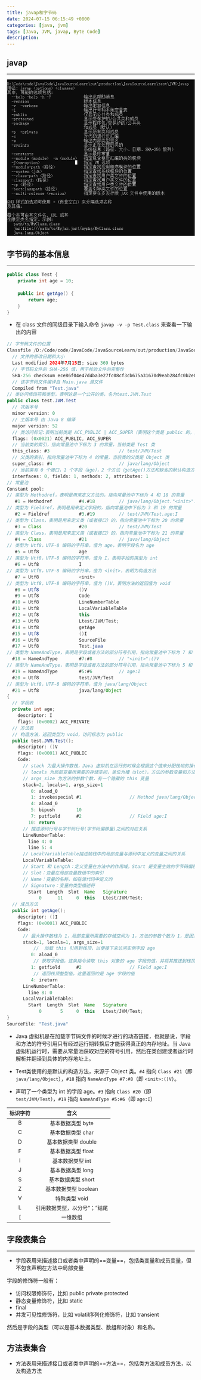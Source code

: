 ```yaml
---
title: javap和字节码
date: 2024-07-15 06:15:49 +0800
categories: [java, jvm]
tags: [Java, JVM, javap, Byte Code]
description: 
---
```

## javap

------

![image-20240715171332888](/assets/media/pictures/java/javap和字节码.assets/image-20240715171332888.png)

## 字节码的基本信息

------

```java
public class Test {
    private int age = 10;

    public int getAge() {
        return age;
    }
}
```

- 在 class 文件的同级目录下输入命令 `javap -v -p Test.class` 来查看一下输出的内容

```java
// 字节码文件的位置
Classfile /D:/Code/code/JavaCode/JavaSourceLearn/out/production/JavaSourceLearn/test/JVM/Test.class
  // 文件的修改日期和大小
  Last modified 2024年7月15日; size 369 bytes
  // 字节码文件的 SHA-256 值，用于校验文件的完整性
  SHA-256 checksum ece86f04e47d4ba3e27fc08cf3cb675a31670d9eab284fc0b2e8487ed8ed1c73
  // 该字节码文件编译自 Main.java 源文件
  Compiled from "Test.java"
// 类访问修饰符和类型，表明这是一个公开的类，名为test.JVM.Test
public class test.JVM.Test
  // 次版本号
  minor version: 0
  // 主版本号 由 Java 8 编译
  major version: 52
  // 类访问标记:表明当前类是 ACC_PUBLIC | ACC_SUPER（表明这个类是 public 的，并且使用了 super 关键字）。
  flags: (0x0021) ACC_PUBLIC, ACC_SUPER
  // 当前类的索引，指向常量池中下标为 3 的常量，当前类是 Test 类
  this_class: #3                          // test/JVM/Test
  // 父类的索引，指向常量池中下标为 4 的常量，当前类的父类是 Object 类
  super_class: #4                         // java/lang/Object
  // 当前类有 0 个接口，1 个字段（age），2 个方法（getAge()方法和缺省的默认构造方法），1 个属性（该类仅有的一个属性是 SourceFIle，包含了源码文件的信息）。
  interfaces: 0, fields: 1, methods: 2, attributes: 1   
// 常量池
Constant pool:
// 类型为 Methodref，表明是用来定义方法的，指向常量池中下标为 4 和 18 的常量
   #1 = Methodref          #4.#18         // java/lang/Object."<init>":()V
// 类型为 Fieldref，表明是用来定义字段的，指向常量池中下标为 3 和 19 的常量
   #2 = Fieldref           #3.#19         // test/JVM/Test.age:I
// 类型为 Class，表明是用来定义类（或者接口）的，指向常量池中下标为 20 的常量
   #3 = Class              #20            // test/JVM/Test
// 类型为 Class，表明是用来定义类（或者接口）的，指向常量池中下标为 21 的常量
   #4 = Class              #21            // java/lang/Object
// 类型为 Utf8，UTF-8 编码的字符串，值为 age，表明字段名为 age
   #5 = Utf8               age
// 类型为 Utf8，UTF-8 编码的字符串，值为 I，表明字段的类型为 int
   #6 = Utf8               I
// 类型为 Utf8，UTF-8 编码的字符串，值为 <init>，表明为构造方法
   #7 = Utf8               <init>
// 类型为 Utf8，UTF-8 编码的字符串，值为 ()V，表明方法的返回值为 void
   #8 = Utf8               ()V
   #9 = Utf8               Code
  #10 = Utf8               LineNumberTable
  #11 = Utf8               LocalVariableTable
  #12 = Utf8               this
  #13 = Utf8               Ltest/JVM/Test;
  #14 = Utf8               getAge
  #15 = Utf8               ()I
  #16 = Utf8               SourceFile
  #17 = Utf8               Test.java
// 类型为 NameAndType，表明是字段或者方法的部分符号引用，指向常量池中下标为 7 和 8 的常量
  #18 = NameAndType        #7:#8          // "<init>":()V
// 类型为 NameAndType，表明是字段或者方法的部分符号引用，指向常量池中下标为 5 和 6 的常量
  #19 = NameAndType        #5:#6          // age:I
  #20 = Utf8               test/JVM/Test
// 类型为 Utf8，UTF-8 编码的字符串，值为 java/lang/Object
  #21 = Utf8               java/lang/Object
{
  // 字段表
  private int age;
    descriptor: I
    flags: (0x0002) ACC_PRIVATE
  // 方法表
  // 构造方法，返回类型为 void，访问标志为 public
  public test.JVM.Test();
    descriptor: ()V
    flags: (0x0001) ACC_PUBLIC
    Code:
      // stack 为最大操作数栈，Java 虚拟机在运行的时候会根据这个值来分配栈帧的操作数栈深度
      // locals 为局部变量所需要的存储空间，单位为槽（slot），方法的参数变量和方法内的局部变量都会存储在局部变量表中；局部变量表的容量以变量槽为最小单位，一个变量槽可以存放一个 32 位以内的数据类型，比如 boolean、byte、char、short、int、float、reference 和 returnAddress 类型；局部变量表所需的容量大小是在编译期间完成计算的，大小由编译器决定；对于实例方法（如构造方法），局部变量表的第一个位置（索引 0）总是用于存储 this 引用
      // args_size 为方法的参数个数，有一个隐藏的 this 变量
      stack=2, locals=1, args_size=1
         0: aload_0
         1: invokespecial #1                  // Method java/lang/Object."<init>":()V
         4: aload_0
         5: bipush        10
         7: putfield      #2                  // Field age:I
        10: return
      // 描述源码行号与字节码行号(字节码偏移量)之间的对应关系
      LineNumberTable:
        line 4: 0
        line 5: 4
      // LocalVariableTable描述帧栈中的局部变量与源码中定义的变量之间的关系
      LocalVariableTable:
      // Start 和 Length：定义变量在方法中的作用域。Start 是变量生效的字节码偏移量，Length 是它保持活动的长度。
      // Slot：变量在局部变量数组中的索引
      // Name：变量的名称，如在源代码中定义的
      // Signature：变量的类型描述符
        Start  Length  Slot  Name   Signature
            0      11     0  this   Ltest/JVM/Test;
  // 成员方法
  public int getAge();
    descriptor: ()I
    flags: (0x0001) ACC_PUBLIC
    Code:
      // 最大操作数栈为 1，局部变量所需要的存储空间为 1，方法的参数个数为 1，是因为局部变量只有一个隐藏的 this，并且字节码指令中只执行了一次 aload_0
      stack=1, locals=1, args_size=1
          //  加载 this 引用到栈顶，以便接下来访问实例字段 age
         0: aload_0
          // 获取字段值。这条指令读取 this 对象的 age 字段的值，并将其推送到栈顶。#2 是对常量池中的字段引用。
         1: getfield      #2                  // Field age:I
          // 返回栈顶整型值。这里返回的是 age 字段的值
         4: ireturn
      LineNumberTable:
        line 8: 0
      LocalVariableTable:
        Start  Length  Slot  Name   Signature
            0       5     0  this   Ltest/JVM/Test;
}
SourceFile: "Test.java"
```

- Java 虚拟机是在加载字节码文件的时候才进行的动态链接，也就是说，字段和方法的符号引用只有经过运行期转换后才能获得真正的内存地址。当 Java 虚拟机运行时，需要从常量池获取对应的符号引用，然后在类创建或者运行时解析并翻译到具体的内存地址上。

- Test类使用的是默认的构造方法，来源于 Object 类。`#4` 指向 `Class #21`（即 `java/lang/Object`），`#18` 指向 `NameAndType #7:#8`（即 `<init>:()V`）。

- 声明了一个类型为 int 的字段 age。`#3` 指向 `Class #20`（即 `test/JVM/Test`），`#19` 指向 `NameAndType #5:#6`（即 `age:I`）

| 标识字符 |             含义             |
| :------: | :--------------------------: |
|    B     |      基本数据类型 byte       |
|    C     |      基本数据类型 char       |
|    D     |     基本数据类型 double      |
|    F     |      基本数据类型 float      |
|    I     |       基本数据类型 int       |
|    J     |      基本数据类型 long       |
|    S     |      基本数据类型 short      |
|    Z     |     基本数据类型 boolean     |
|    V     |        特殊类型 void         |
|    L     | 引用数据类型，以分号“；”结尾 |
|    [     |           一维数组           |

## 字段表集合

------

- 字段表用来描述接口或者类中声明的==变量==，包括类变量和成员变量，但不包含声明在方法中局部变量

字段的修饰符一般有：

- 访问权限修饰符，比如 public private protected
- 静态变量修饰符，比如 static
- final
- 并发可见性修饰符，比如 volatil序列化修饰符，比如 transient

然后是字段的类型（可以是基本数据类型、数组和对象）和名称。

## 方法表集合

- 方法表用来描述接口或者类中声明的==方法==，包括类方法和成员方法，以及构造方法



















